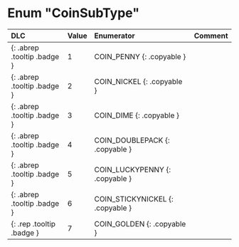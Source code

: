 # Enum "CoinSubType"
|DLC|Value|Enumerator|Comment|
|:--|:--|:--|:--|
|[ ](#){: .abrep .tooltip .badge }|1 |COIN_PENNY {: .copyable } |  |
|[ ](#){: .abrep .tooltip .badge }|2 |COIN_NICKEL {: .copyable } |  |
|[ ](#){: .abrep .tooltip .badge }|3 |COIN_DIME {: .copyable } |  |
|[ ](#){: .abrep .tooltip .badge }|4 |COIN_DOUBLEPACK {: .copyable } |  |
|[ ](#){: .abrep .tooltip .badge }|5 |COIN_LUCKYPENNY {: .copyable } |  |
|[ ](#){: .abrep .tooltip .badge }|6 |COIN_STICKYNICKEL {: .copyable } |  |
|[ ](#){: .rep .tooltip .badge }|7 |COIN_GOLDEN {: .copyable } |  |
